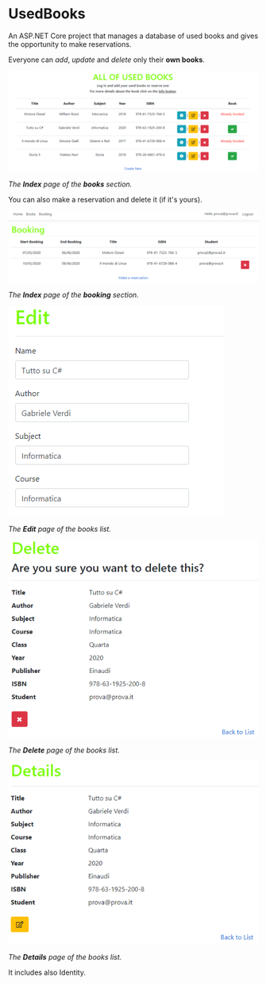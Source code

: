 # UsedBooks
An ASP.NET Core project that manages a database of used books and gives the opportunity to make reservations.

Everyone can *add*, *update* and *delete* only their **own books**.


![](libri_identity/wwwroot/img/ScreenShots/1.PNG)

*The **Index** page of the **books** section.* 


You can also make a reservation and delete it (if it's yours).


![](libri_identity/wwwroot/img/ScreenShots/2.PNG)

*The **Index** page of the **booking** section.* 


![](libri_identity/wwwroot/img/ScreenShots/3.PNG)

*The **Edit** page of the books list.* 


![](libri_identity/wwwroot/img/ScreenShots/4.PNG)

*The **Delete** page of the books list.* 


![](libri_identity/wwwroot/img/ScreenShots/5.PNG)

*The **Details** page of the books list.* 

It includes also Identity.
